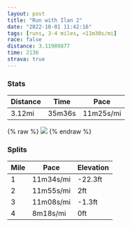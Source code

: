```yaml
---
layout: post
title: "Run with Ilan 2"
date: "2022-10-01 11:42:16"
tags: [runs, 3-4 miles, <11m30s/mi]
race: false
distance: 3.11989877
time: 2136
strava: true
---
```


### Stats

| Distance | Time | Pace |
|----------|------|------|
|3.12mi|35m36s|11m25s/mi|

{% raw %}
<img src='https://maps.googleapis.com/maps/api/staticmap?maptype=roadmap&path=enc:ogwwFztsbMELBJELIHQf@IFQ`@IRKv@f@`@FJRh@`@rAXb@LHIfAUh@m@Zk@DU\K^PFf@h@pAf@Z\?Vt@V@DCr@Mn@a@|@On@KH[jAMZ[lACb@BPAXHVQ\a@bBM\I`@?BDD~EfDhF|Cr@l@|@b@`@NZVNX`@\`@Lz@LnA^`@HpBr@jA\RHVFb@FdDIr@Bj@J\V\NRFFAt@i@d@Cz@HBKD]Cu@No@VM\@TCJ@PQF?Z@p@G`@Df@EXGb@?l@@RHb@Dr@Vn@DjCm@f@@hBv@RVRd@Z`@ZPf@Dz@Kv@QX@n@ELZvAfAb@T`Cl@f@Hb@@VD`@Bp@L`@Nz@j@`@P^Jb@P|@PHLFDVC\FbBFb@Fp@BfDDnAHjCJdAHRA^@lA?lCRf@?v@H`@?XDjBL\ChAB^AXBx@JvADnBDdAAhBHn@@b@D`@GV?F@LCXD^?b@Hp@A`@@^VdAR`DL~BDrBZn@NpBRl@@X?p@DnATxAPbAPrAPb@Ll@JdD`@`BJ\H`@\lAR&key=AIzaSyC1MId7bFpkLXNAaYhBSTb8jLyiSqzbDtM&size=800x800&markers=color:yellow|label:S|40.75656,-73.99774&markers=color:green|label:F|40.720350000000025,-74.01287999999995'>
{% endraw %}

### Splits

| Mile | Pace | Elevation |
|------|------|-----------|
|1|11m34s/mi|-22.3ft|
|2|11m55s/mi|2ft|
|3|11m08s/mi|-1.3ft|
|4|8m18s/mi|0ft|
